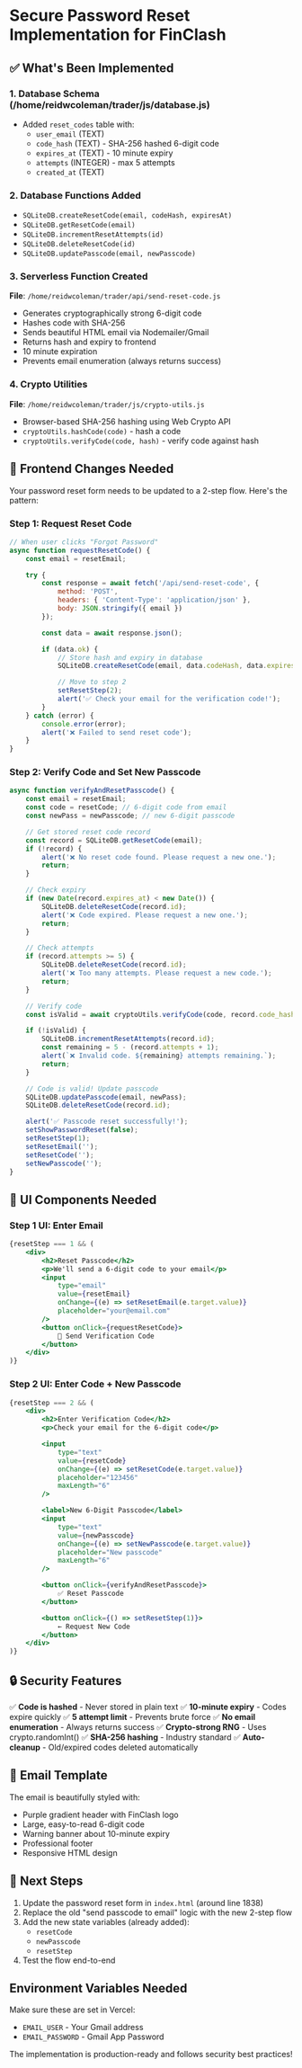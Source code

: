 # Secure Password Reset Implementation for FinClash

## ✅ What's Been Implemented

### 1. Database Schema (/home/reidwcoleman/trader/js/database.js)
- Added `reset_codes` table with:
  - `user_email` (TEXT)
  - `code_hash` (TEXT) - SHA-256 hashed 6-digit code
  - `expires_at` (TEXT) - 10 minute expiry
  - `attempts` (INTEGER) - max 5 attempts
  - `created_at` (TEXT)

### 2. Database Functions Added
- `SQLiteDB.createResetCode(email, codeHash, expiresAt)`
- `SQLiteDB.getResetCode(email)`
- `SQLiteDB.incrementResetAttempts(id)`
- `SQLiteDB.deleteResetCode(id)`
- `SQLiteDB.updatePasscode(email, newPasscode)`

### 3. Serverless Function Created
**File**: `/home/reidwcoleman/trader/api/send-reset-code.js`
- Generates cryptographically strong 6-digit code
- Hashes code with SHA-256
- Sends beautiful HTML email via Nodemailer/Gmail
- Returns hash and expiry to frontend
- 10 minute expiration
- Prevents email enumeration (always returns success)

### 4. Crypto Utilities
**File**: `/home/reidwcoleman/trader/js/crypto-utils.js`
- Browser-based SHA-256 hashing using Web Crypto API
- `cryptoUtils.hashCode(code)` - hash a code
- `cryptoUtils.verifyCode(code, hash)` - verify code against hash

## 📝 Frontend Changes Needed

Your password reset form needs to be updated to a 2-step flow. Here's the pattern:

### Step 1: Request Reset Code
```javascript
// When user clicks "Forgot Password"
async function requestResetCode() {
    const email = resetEmail;

    try {
        const response = await fetch('/api/send-reset-code', {
            method: 'POST',
            headers: { 'Content-Type': 'application/json' },
            body: JSON.stringify({ email })
        });

        const data = await response.json();

        if (data.ok) {
            // Store hash and expiry in database
            SQLiteDB.createResetCode(email, data.codeHash, data.expiresAt);

            // Move to step 2
            setResetStep(2);
            alert('✅ Check your email for the verification code!');
        }
    } catch (error) {
        console.error(error);
        alert('❌ Failed to send reset code');
    }
}
```

### Step 2: Verify Code and Set New Passcode
```javascript
async function verifyAndResetPasscode() {
    const email = resetEmail;
    const code = resetCode; // 6-digit code from email
    const newPass = newPasscode; // new 6-digit passcode

    // Get stored reset code record
    const record = SQLiteDB.getResetCode(email);
    if (!record) {
        alert('❌ No reset code found. Please request a new one.');
        return;
    }

    // Check expiry
    if (new Date(record.expires_at) < new Date()) {
        SQLiteDB.deleteResetCode(record.id);
        alert('❌ Code expired. Please request a new one.');
        return;
    }

    // Check attempts
    if (record.attempts >= 5) {
        SQLiteDB.deleteResetCode(record.id);
        alert('❌ Too many attempts. Please request a new code.');
        return;
    }

    // Verify code
    const isValid = await cryptoUtils.verifyCode(code, record.code_hash);

    if (!isValid) {
        SQLiteDB.incrementResetAttempts(record.id);
        const remaining = 5 - (record.attempts + 1);
        alert(`❌ Invalid code. ${remaining} attempts remaining.`);
        return;
    }

    // Code is valid! Update passcode
    SQLiteDB.updatePasscode(email, newPass);
    SQLiteDB.deleteResetCode(record.id);

    alert('✅ Passcode reset successfully!');
    setShowPasswordReset(false);
    setResetStep(1);
    setResetEmail('');
    setResetCode('');
    setNewPasscode('');
}
```

## 🎨 UI Components Needed

### Step 1 UI: Enter Email
```jsx
{resetStep === 1 && (
    <div>
        <h2>Reset Passcode</h2>
        <p>We'll send a 6-digit code to your email</p>
        <input
            type="email"
            value={resetEmail}
            onChange={(e) => setResetEmail(e.target.value)}
            placeholder="your@email.com"
        />
        <button onClick={requestResetCode}>
            📧 Send Verification Code
        </button>
    </div>
)}
```

### Step 2 UI: Enter Code + New Passcode
```jsx
{resetStep === 2 && (
    <div>
        <h2>Enter Verification Code</h2>
        <p>Check your email for the 6-digit code</p>

        <input
            type="text"
            value={resetCode}
            onChange={(e) => setResetCode(e.target.value)}
            placeholder="123456"
            maxLength="6"
        />

        <label>New 6-Digit Passcode</label>
        <input
            type="text"
            value={newPasscode}
            onChange={(e) => setNewPasscode(e.target.value)}
            placeholder="New passcode"
            maxLength="6"
        />

        <button onClick={verifyAndResetPasscode}>
            ✅ Reset Passcode
        </button>

        <button onClick={() => setResetStep(1)}>
            ← Request New Code
        </button>
    </div>
)}
```

## 🔒 Security Features

✅ **Code is hashed** - Never stored in plain text
✅ **10-minute expiry** - Codes expire quickly
✅ **5 attempt limit** - Prevents brute force
✅ **No email enumeration** - Always returns success
✅ **Crypto-strong RNG** - Uses crypto.randomInt()
✅ **SHA-256 hashing** - Industry standard
✅ **Auto-cleanup** - Old/expired codes deleted automatically

## 📧 Email Template

The email is beautifully styled with:
- Purple gradient header with FinClash logo
- Large, easy-to-read 6-digit code
- Warning banner about 10-minute expiry
- Professional footer
- Responsive HTML design

## 🚀 Next Steps

1. Update the password reset form in `index.html` (around line 1838)
2. Replace the old "send passcode to email" logic with the new 2-step flow
3. Add the new state variables (already added):
   - `resetCode`
   - `newPasscode`
   - `resetStep`
4. Test the flow end-to-end

## Environment Variables Needed

Make sure these are set in Vercel:
- `EMAIL_USER` - Your Gmail address
- `EMAIL_PASSWORD` - Gmail App Password

The implementation is production-ready and follows security best practices!

